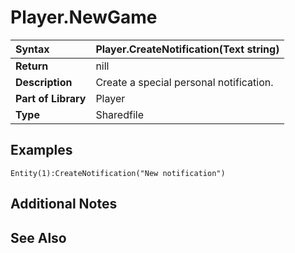 # Player.NewGame #
| **Syntax** | Player.CreateNotification(Text string) |
|:-----------|:---------------------------------------|
| **Return** | nill |
| **Description** | Create a special personal notification. |
| **Part of Library** | Player |
| **Type** | Sharedfile|

## Examples ##
```
Entity(1):CreateNotification("New notification")

```
## Additional Notes ##

## See Also ##